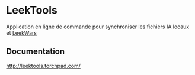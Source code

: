 # LeekTools

Application en ligne de commande pour synchroniser les fichiers IA locaux et [LeekWars](http://leekwars.com)

## Documentation

http://leektools.torchpad.com/
